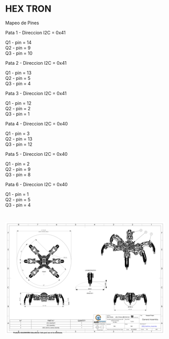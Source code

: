 # HEX TRON

Mapeo de Pines

Pata 1  -  Direccion  I2C = 0x41<br>
  
  Q1 - pin = 14<br>
  Q2 - pin = 9<br>
  Q3 - pin = 10<br>
  
Pata 2  -  Direccion  I2C = 0x41<br>

  Q1 - pin = 13<br>
  Q2 - pin = 5<br>
  Q3 - pin = 4<br>

Pata 3  -  Direccion  I2C = 0x41<br>

  Q1 - pin = 12<br>
  Q2 - pin = 2<br>
  Q3 - pin = 1<br>
  
Pata 4  -  Direccion  I2C = 0x40<br>

  Q1 - pin = 3<br>
  Q2 - pin = 13<br>
  Q3 - pin = 12<br>

Pata 5  -  Direccion  I2C = 0x40<br>

  Q1 - pin = 2<br>
  Q2 - pin = 9<br>
  Q3 - pin = 8<br>

Pata 6  -  Direccion  I2C = 0x40<br>

  Q1 - pin = 1<br>
  Q2 - pin = 5<br>
  Q3 - pin = 4<br>

 <br>

![My Remote Image](https://github.com/CesarHTC/Hexapod/blob/main/Documents/2023_HexTron_Assembly_page-0001.jpg?raw=true)
